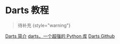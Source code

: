 # Darts 教程

<show-structure depth="2"/>


> 待补充
{style="warning"}


<seealso>
<category ref="ref_docs">
    <a href="https://mp.weixin.qq.com/s/OueoAdTFeeE8w3B8ncFCQQ">Darts 简介</a>
    <a href="https://mp.weixin.qq.com/s/JF3E-mH-_ytwGVxWV_fjqw">darts，一个超强的 Python 库</a>

</category>
<category ref="ref_github">
    <a href="https://github.com/unit8co/darts">Darts Github</a>
</category>
<category ref="ref_issues"></category>
<category ref="ref_hf"></category>
<category ref="ref_ms"></category>
</seealso>
